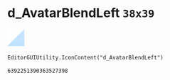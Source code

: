 # d_AvatarBlendLeft `38x39`
<img src="/img/d_AvatarBlendLeft.png" width=38 height=39>

``` CSharp
EditorGUIUtility.IconContent("d_AvatarBlendLeft")
```
```
6392251390363527398
```
